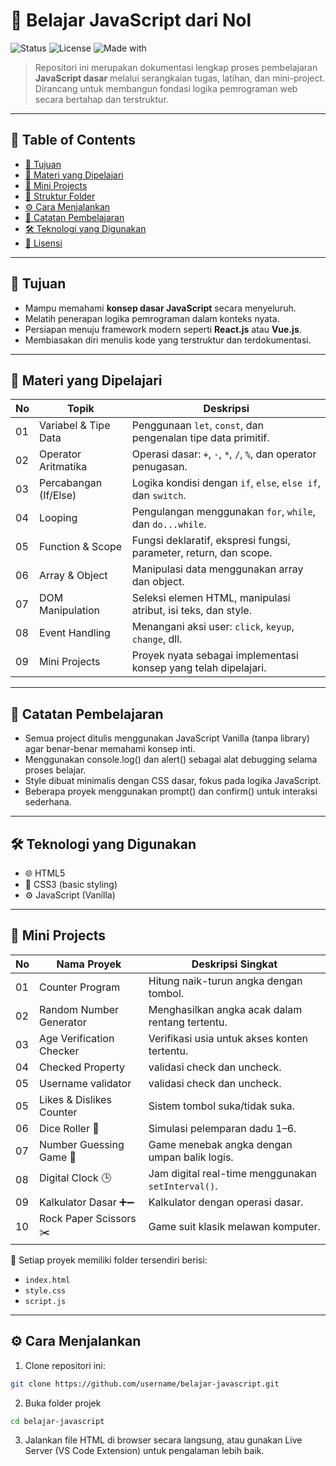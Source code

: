 # 📘 Belajar JavaScript dari Nol

![Status](https://img.shields.io/badge/Progress-WIP-orange)
![License](https://img.shields.io/badge/License-MIT-green)
![Made with](https://img.shields.io/badge/Made%20with-JavaScript-yellow)

> Repositori ini merupakan dokumentasi lengkap proses pembelajaran **JavaScript dasar** melalui serangkaian tugas, latihan, dan mini-project.  
> Dirancang untuk membangun fondasi logika pemrograman web secara bertahap dan terstruktur.

---

## 📑 Table of Contents

- [🎯 Tujuan](#-tujuan)
- [🧠 Materi yang Dipelajari](#-materi-yang-dipelajari)
- [🧪 Mini Projects](#-mini-projects)
- [📁 Struktur Folder](#-struktur-folder)
- [⚙️ Cara Menjalankan](#️-cara-menjalankan)
- [📓 Catatan Pembelajaran](#-catatan-pembelajaran)
- [🛠️ Teknologi yang Digunakan](#️-teknologi-yang-digunakan)
- [📄 Lisensi](#-lisensi)

---

## 🎯 Tujuan

- Mampu memahami **konsep dasar JavaScript** secara menyeluruh.
- Melatih penerapan logika pemrograman dalam konteks nyata.
- Persiapan menuju framework modern seperti **React.js** atau **Vue.js**.
- Membiasakan diri menulis kode yang terstruktur dan terdokumentasi.

---

## 🧠 Materi yang Dipelajari

| No | Topik                     | Deskripsi                                                                 |
|----|---------------------------|--------------------------------------------------------------------------|
| 01 | Variabel & Tipe Data      | Penggunaan `let`, `const`, dan pengenalan tipe data primitif.          |
| 02 | Operator Aritmatika       | Operasi dasar: `+`, `-`, `*`, `/`, `%`, dan operator penugasan.        |
| 03 | Percabangan (If/Else)     | Logika kondisi dengan `if`, `else`, `else if`, dan `switch`.           |
| 04 | Looping                   | Pengulangan menggunakan `for`, `while`, dan `do...while`.              |
| 05 | Function & Scope          | Fungsi deklaratif, ekspresi fungsi, parameter, return, dan scope.      |
| 06 | Array & Object            | Manipulasi data menggunakan array dan object.                          |
| 07 | DOM Manipulation          | Seleksi elemen HTML, manipulasi atribut, isi teks, dan style.          |
| 08 | Event Handling            | Menangani aksi user: `click`, `keyup`, `change`, dll.                  |
| 09 | Mini Projects             | Proyek nyata sebagai implementasi konsep yang telah dipelajari.        |

---

## 📓 Catatan Pembelajaran
- Semua project ditulis menggunakan JavaScript Vanilla (tanpa library) agar benar-benar memahami konsep inti.
- Menggunakan console.log() dan alert() sebagai alat debugging selama proses belajar.
- Style dibuat minimalis dengan CSS dasar, fokus pada logika JavaScript.
- Beberapa proyek menggunakan prompt() dan confirm() untuk interaksi sederhana.

---
## 🛠️ Teknologi yang Digunakan
- 🌐 HTML5
- 🎨 CSS3 (basic styling)
- ⚙️ JavaScript (Vanilla)

---
## 🧪 Mini Projects

| No | Nama Proyek                | Deskripsi Singkat                                  |
|----|----------------------------|-----------------------------------------------------|
| 01 | Counter Program            | Hitung naik-turun angka dengan tombol.             |
| 02 | Random Number Generator    | Menghasilkan angka acak dalam rentang tertentu.    |
| 03 | Age Verification Checker   | Verifikasi usia untuk akses konten tertentu.       |
| 04 | Checked Property           | validasi check dan uncheck.                        |
| 05 | Username validator          | validasi check dan uncheck.                        |
| 05 | Likes & Dislikes Counter   | Sistem tombol suka/tidak suka.                     |
| 06 | Dice Roller 🎲             | Simulasi pelemparan dadu 1–6.                      |
| 07 | Number Guessing Game 🔢    | Game menebak angka dengan umpan balik logis.       |
| 08 | Digital Clock 🕒           | Jam digital real-time menggunakan `setInterval()`. |
| 09 | Kalkulator Dasar ➕➖       | Kalkulator dengan operasi dasar.                   |
| 10 | Rock Paper Scissors ✂️     | Game suit klasik melawan komputer.                 |

📁 Setiap proyek memiliki folder tersendiri berisi:
- `index.html`
- `style.css`
- `script.js`

---
## ⚙️ Cara Menjalankan
1. Clone repositori ini:
```bash
git clone https://github.com/username/belajar-javascript.git

```
2. Buka folder projek
```bash
cd belajar-javascript
```
3. Jalankan file HTML di browser secara langsung, atau gunakan Live Server (VS Code Extension) untuk pengalaman lebih baik.

